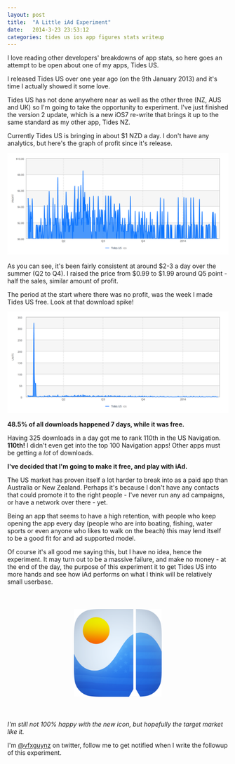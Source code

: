 ```yaml
---
layout: post
title:  "A Little iAd Experiment"
date:   2014-3-23 23:53:12
categories: tides us ios app figures stats writeup
---
```


I love reading other developers' breakdowns of app stats, so here goes an attempt to be open about one of my apps, Tides US.

I released Tides US over one year ago (on the 9th January 2013) and it's time I actually showed it some love. 

Tides US has not done anywhere near as well as the other three (NZ, AUS and UK) so I'm going to take the opportunity to experiment. I've just finished the version 2 update, which is a new iOS7 re-write that brings it up to the same standard as my other app, Tides NZ.

Currently Tides US is bringing in about $1 NZD a day. I don't have any analytics, but here's the graph of profit since it's release.

![alt text](/img/a-little-iad-experiment/us-sales@2x.png "Tides US Sales")

As you can see, it's been fairly consistent at around $2-3 a day over the summer (Q2 to Q4). I raised the price from $0.99 to $1.99 around Q5 point - half the sales, similar amount of profit.

The period at the start where there was no profit, was the week I made Tides US free. Look at that download spike!

![alt text](/img/a-little-iad-experiment/us-units@2x.png "Tides US Sales")

 **48.5% of all downloads happened 7 days, while it was free.**
 
Having 325 downloads in a day got me to rank 110th in the US Navigation. **110th!** I didn't even get into the top 100 Navigation apps! Other apps must be getting a *lot* of downloads.
 
**I've decided that I'm going to make it free, and play with iAd.**

The US market has proven itself a lot harder to break into as a paid app than Australia or New Zealand. Perhaps it's because I don't have any contacts that could promote it to the right people - I've never run any ad campaigns, or have a network over there - yet.

Being an app that seems to have a high retention, with people who keep opening the app every day (people who are into boating, fishing, water sports or even anyone who likes to walk on the beach) this may lend itself to be a good fit for and ad supported model.

Of course it's all good me saying this, but I have no idea, hence the experiment. It may turn out to be a massive failure, and make no money - at the end of the day, the purpose of this experiment it to get Tides US into more hands and see how iAd performs on what I think will be relatively small userbase.

<img style="max-width: 200px; margin-left:auto; margin-right:auto; display: block; padding-top: 40px; padding-bottom: 40px;" src="/img/a-little-iad-experiment/us-icon@2x.png"></img>

*I'm still not 100% happy with the new icon, but hopefully the target market like it.*

I'm [@vfxguynz](https://twitter.com/vfxguynz) on twitter, follow me to get notified when I write the followup of this experiment. 

